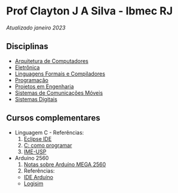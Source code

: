 # Prof Clayton J A Silva - Ibmec RJ
*Atualizado janeiro 2023*


## Disciplinas

* [Arquitetura de Computadores](arq.md)  
* [Eletrônica](eletronica.md)  
* [Linguagens Formais e Compiladores](compiladores.md)
* [Programação](prog.md)
* [Projetos em Engenharia](projetos.md)
* [Sistemas de Comunicações Móveis](siscom.md)
* [Sistemas Digitais](sisdig.md)

## Cursos complementares
* Linguagem C - Referências:  
  1. [Eclipse IDE](https://www.eclipse.org/downloads/)
  2. [C: como programar](https://plataforma.bvirtual.com.br/Leitor/Publicacao/2660/pdf/0)  
  3. [IME-USP](https://www.ime.usp.br/~pf/algoritmos/index.html)  
* Arduíno 2560
  1. [Notas sobre Arduíno MEGA 2560](arduino.md)
  2. Referências:
    * [IDE Arduíno](https://www.arduino.cc/en/software)
    * [Logisim](http://www.cburch.com/logisim/pt/index.html)
  
  
